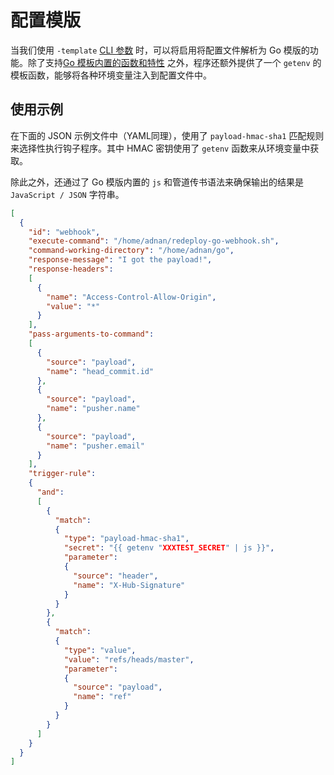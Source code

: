 # 配置模版

当我们使用 `-template` [CLI 参数][CLI-ENV] 时，可以将启用将配置文件解析为 Go 模版的功能。除了支持[Go 模板内置的函数和特性][Go-Template] 之外，程序还额外提供了一个 `getenv` 的模板函数，能够将各种环境变量注入到配置文件中。

## 使用示例

在下面的 JSON 示例文件中（YAML同理），使用了 `payload-hmac-sha1` 匹配规则来选择性执行钩子程序。其中 HMAC 密钥使用了 `getenv` 函数来从环境变量中获取。

除此之外，还通过了 Go 模版内置的 `js` 和管道传书语法来确保输出的结果是 `JavaScript / JSON` 字符串。

```json
[
  {
    "id": "webhook",
    "execute-command": "/home/adnan/redeploy-go-webhook.sh",
    "command-working-directory": "/home/adnan/go",
    "response-message": "I got the payload!",
    "response-headers":
    [
      {
        "name": "Access-Control-Allow-Origin",
        "value": "*"
      }
    ],
    "pass-arguments-to-command":
    [
      {
        "source": "payload",
        "name": "head_commit.id"
      },
      {
        "source": "payload",
        "name": "pusher.name"
      },
      {
        "source": "payload",
        "name": "pusher.email"
      }
    ],
    "trigger-rule":
    {
      "and":
      [
        {
          "match":
          {
            "type": "payload-hmac-sha1",
            "secret": "{{ getenv "XXXTEST_SECRET" | js }}",
            "parameter":
            {
              "source": "header",
              "name": "X-Hub-Signature"
            }
          }
        },
        {
          "match":
          {
            "type": "value",
            "value": "refs/heads/master",
            "parameter":
            {
              "source": "payload",
              "name": "ref"
            }
          }
        }
      ]
    }
  }
]

```

[CLI-ENV]: ./CLI-ENV.md
[Go-Template]: [./Request-Values.md](https://golang.org/pkg/text/template/)
